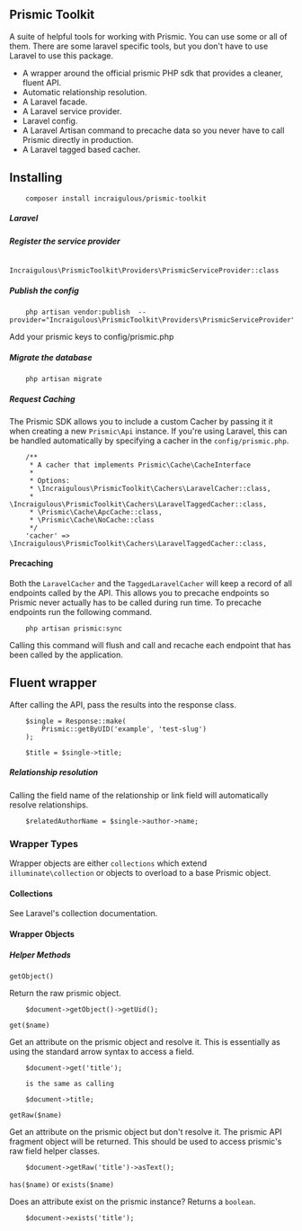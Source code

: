 Prismic Toolkit
---------------

A suite of helpful tools for working with Prismic. You can use some or all of them. There are some laravel specific tools, but you don't have to use Laravel to use this package.

- A wrapper around the official prismic PHP sdk that provides a cleaner, fluent API.
- Automatic relationship resolution.
- A Laravel facade.
- A Laravel service provider. 
- Laravel config.
- A Laravel Artisan command to precache data so you never have to call Prismic directly in production. 
- A Laravel tagged based cacher.

## Installing

```
    composer install incraigulous/prismic-toolkit
```

##### Laravel

##### Register the service provider

```
    Incraigulous\PrismicToolkit\Providers\PrismicServiceProvider::class
```

##### Publish the config

```
    php artisan vendor:publish  --provider="Incraigulous\PrismicToolkit\Providers\PrismicServiceProvider"
```

Add your prismic keys to config/prismic.php

##### Migrate the database

```
    php artisan migrate
```

##### Request Caching

The Prismic SDK allows you to include a custom Cacher by passing it it when creating a new `Prismic\Api` instance. If you're using Laravel, this can be handled automatically by specifying a cacher in the `config/prismic.php`. 
```
    /**
     * A cacher that implements Prismic\Cache\CacheInterface
     *
     * Options:
     * \Incraigulous\PrismicToolkit\Cachers\LaravelCacher::class,
     * \Incraigulous\PrismicToolkit\Cachers\LaravelTaggedCacher::class,
     * \Prismic\Cache\ApcCache::class,
     * \Prismic\Cache\NoCache::class
     */
    'cacher' => \Incraigulous\PrismicToolkit\Cachers\LaravelTaggedCacher::class,
```

#### Precaching

Both the `LaravelCacher` and the `TaggedLaravelCacher` will keep a record of all endpoints called by the API. This allows you to precache endpoints so Prismic never actually has to be called during run time. To precache endpoints run the following command.

```
    php artisan prismic:sync
```

Calling this command will flush and call and recache each endpoint that has been called by the application.

## Fluent wrapper

After calling the API, pass the results into the response class.

```
    $single = Response::make(
        Prismic::getByUID('example', 'test-slug')
    );
    
    $title = $single->title;
```

##### Relationship resolution

Calling the field name of the relationship or link field will automatically resolve relationships.

```
    $relatedAuthorName = $single->author->name;
```

### Wrapper Types

Wrapper objects are either `collections` which extend `illuminate\collection` or objects to overload to a base Prismic object.

#### Collections

See Laravel's collection documentation.

#### Wrapper Objects

##### Helper Methods

`getObject()`

Return the raw prismic object.

```
    $document->getObject()->getUid();
```

`get($name)`

Get an attribute on the prismic object and resolve it. This is essentially as using the standard arrow syntax to access a field.

```
    $document->get('title');
    
    is the same as calling
    
    $document->title;
```

`getRaw($name)`

Get an attribute on the prismic object but don't resolve it. The prismic API fragment object will be returned. This should be used to access prismic's raw field helper classes.

```
    $document->getRaw('title')->asText();
```

`has($name)` or `exists($name)` 

Does an attribute exist on the prismic instance? Returns a `boolean`.

```
    $document->exists('title');
```





